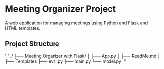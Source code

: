 # Meeting Organizer Project

A web application for managing meetings using Python and Flask and HTML templates.

## Project Structure
'''
./
├── Meeting Organizer with Flask/
│   ├── App.py
│   ├── ReadMe.md
│   ├── Templates
├── eval.py
├── main.py
└── model.py
'''

